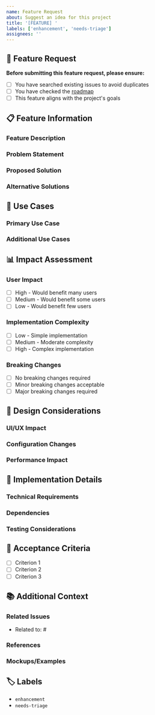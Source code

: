 ```yaml
---
name: Feature Request
about: Suggest an idea for this project
title: '[FEATURE] '
labels: ['enhancement', 'needs-triage']
assignees: ''
---
```


## 🚀 Feature Request

**Before submitting this feature request, please ensure:**
- [ ] You have searched existing issues to avoid duplicates
- [ ] You have checked the [roadmap](https://github.com/AmoebeLabs/swiss-army-knife-card/blob/main/docs/modernization/overview.md)
- [ ] This feature aligns with the project's goals

## 📋 Feature Information

### Feature Description
<!-- A clear and concise description of the feature you'd like to see -->

### Problem Statement
<!-- What problem does this feature solve? What pain point does it address? -->

### Proposed Solution
<!-- Describe the solution you'd like to see implemented -->

### Alternative Solutions
<!-- Describe any alternative solutions or workarounds you've considered -->

## 🎯 Use Cases

### Primary Use Case
<!-- Describe the main use case for this feature -->

### Additional Use Cases
<!-- List other scenarios where this feature would be useful -->

## 📊 Impact Assessment

### User Impact
- [ ] High - Would benefit many users
- [ ] Medium - Would benefit some users
- [ ] Low - Would benefit few users

### Implementation Complexity
- [ ] Low - Simple implementation
- [ ] Medium - Moderate complexity
- [ ] High - Complex implementation

### Breaking Changes
- [ ] No breaking changes required
- [ ] Minor breaking changes acceptable
- [ ] Major breaking changes required

## 🎨 Design Considerations

### UI/UX Impact
<!-- How would this feature affect the user interface? -->

### Configuration Changes
<!-- Would this require changes to the configuration schema? -->

### Performance Impact
<!-- Any potential performance implications? -->

## 📝 Implementation Details

### Technical Requirements
<!-- Any specific technical requirements or constraints? -->

### Dependencies
<!-- Any dependencies on other features or external libraries? -->

### Testing Considerations
<!-- How should this feature be tested? -->

## 🎯 Acceptance Criteria

<!-- Define what "done" looks like for this feature -->
- [ ] Criterion 1
- [ ] Criterion 2
- [ ] Criterion 3

## 📚 Additional Context

### Related Issues
<!-- Link to any related issues -->
- Related to: #

### References
<!-- Any references to similar features in other projects? -->

### Mockups/Examples
<!-- If applicable, add mockups or examples -->

## 🏷️ Labels

<!-- The following labels will be automatically applied -->
- `enhancement`
- `needs-triage`
